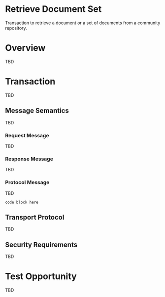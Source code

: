 # Retrieve Document Set
Transaction to retrieve a document or a set of documents from a community repository. 

# Overview

TBD   

# Transaction 

TBD

## Message Semantics

TBD

### Request Message

TBD

### Response Message

TBD

### Protocol Message

TBD

```
code block here    
```

## Transport Protocol

TBD 

## Security Requirements   

TBD

# Test Opportunity

TBD